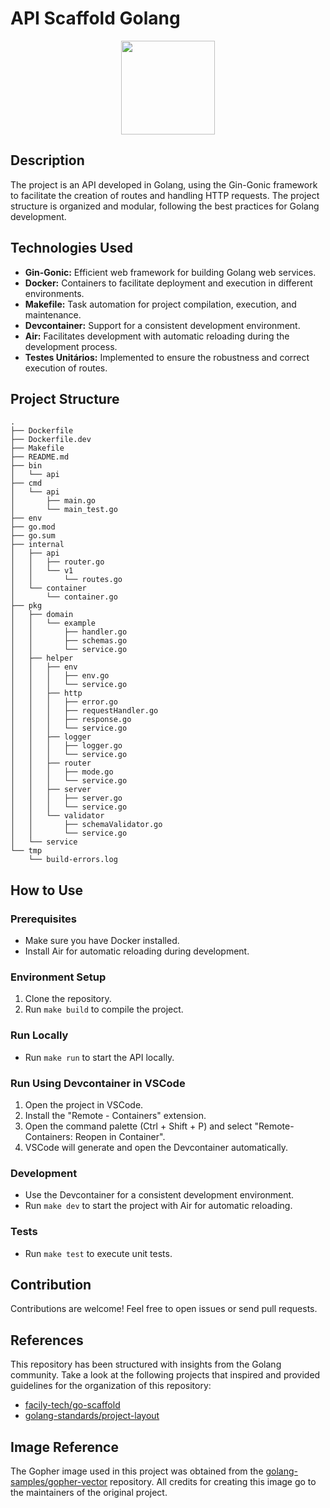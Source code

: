 # API Scaffold Golang

<center>
  <img src="https://camo.githubusercontent.com/0d7633d0e4571f4b9800a6aa104d03386a86df5c33b4650d7dce88a6de1c8904/68747470733a2f2f7261772e6769746875622e636f6d2f676f6c616e672d73616d706c65732f676f706865722d766563746f722f6d61737465722f676f706865722e706e67" width="150">
</center>

## Description

The project is an API developed in Golang, using the Gin-Gonic framework to facilitate the creation of routes and handling HTTP requests. The project structure is organized and modular, following the best practices for Golang development.

## Technologies Used

- **Gin-Gonic:** Efficient web framework for building Golang web services.
- **Docker:** Containers to facilitate deployment and execution in different environments.
- **Makefile:** Task automation for project compilation, execution, and maintenance.
- **Devcontainer:** Support for a consistent development environment.
- **Air:** Facilitates development with automatic reloading during the development process.
- **Testes Unitários:** Implemented to ensure the robustness and correct execution of routes.

## Project Structure

```plaintext
.
├── Dockerfile
├── Dockerfile.dev
├── Makefile
├── README.md
├── bin
│   └── api
├── cmd
│   └── api
│       ├── main.go
│       └── main_test.go
├── env
├── go.mod
├── go.sum
├── internal
│   ├── api
│   │   ├── router.go
│   │   └── v1
│   │       └── routes.go
│   └── container
│       └── container.go
├── pkg
│   ├── domain
│   │   └── example
│   │       ├── handler.go
│   │       ├── schemas.go
│   │       └── service.go
│   ├── helper
│   │   ├── env
│   │   │   ├── env.go
│   │   │   └── service.go
│   │   ├── http
│   │   │   ├── error.go
│   │   │   ├── requestHandler.go
│   │   │   ├── response.go
│   │   │   └── service.go
│   │   ├── logger
│   │   │   ├── logger.go
│   │   │   └── service.go
│   │   ├── router
│   │   │   ├── mode.go
│   │   │   └── service.go
│   │   ├── server
│   │   │   ├── server.go
│   │   │   └── service.go
│   │   └── validator
│   │       ├── schemaValidator.go
│   │       └── service.go
│   └── service
└── tmp
    └── build-errors.log
```

## How to Use

### Prerequisites

- Make sure you have Docker installed.
- Install Air for automatic reloading during development.

### Environment Setup

1. Clone the repository.
2. Run `make build` to compile the project.

### Run Locally

- Run `make run` to start the API locally.

### Run Using Devcontainer in VSCode

1. Open the project in VSCode.
2. Install the "Remote - Containers" extension.
3. Open the command palette (Ctrl + Shift + P) and select "Remote-Containers: Reopen in Container".
4. VSCode will generate and open the Devcontainer automatically.

### Development

- Use the Devcontainer for a consistent development environment.
- Run `make dev` to start the project with Air for automatic reloading.

### Tests

- Run `make test` to execute unit tests.

## Contribution

Contributions are welcome! Feel free to open issues or send pull requests.

## References

This repository has been structured with insights from the Golang community. Take a look at the following projects that inspired and provided guidelines for the organization of this repository:

- [facily-tech/go-scaffold](https://github.com/facily-tech/go-scaffold)
- [golang-standards/project-layout](https://github.com/golang-standards/project-layout)

## Image Reference

The Gopher image used in this project was obtained from the [golang-samples/gopher-vector](https://github.com/golang-samples/gopher-vector) repository. All credits for creating this image go to the maintainers of the original project.